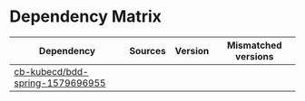 # Dependency Matrix

Dependency | Sources | Version | Mismatched versions
---------- | ------- | ------- | -------------------
[cb-kubecd/bdd-spring-1579696955](https://github.com/cb-kubecd/bdd-spring-1579696955.git) |  | []() | 
